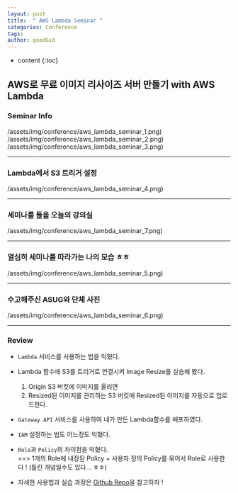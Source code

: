 ```yaml
---
layout: post
title:  " AWS Lambda Seminar "
categories: Conference
tags: 
author: goodGid
---
```

* content
{:toc}

## AWS로 무료 이미지 리사이즈 서버 만들기 with AWS Lambda

### Seminar Info 


  /assets/img/conference/aws_lambda_seminar_1.png)
  /assets/img/conference/aws_lambda_seminar_2.png)
  /assets/img/conference/aws_lambda_seminar_3.png)



---


### Lambda에서 S3 트리거 설정 


  /assets/img/conference/aws_lambda_seminar_4.png)



---

### 세미나를 들을 오늘의 강의실 

  /assets/img/conference/aws_lambda_seminar_7.png)




---



### 열심히 세미나를 따라가는 나의 모습 ㅎㅎ

  /assets/img/conference/aws_lambda_seminar_5.png)




---


### 수고해주신 ASUG와 단체 사진 

  /assets/img/conference/aws_lambda_seminar_6.png)




---

### Review

* `Lambda` 서비스를 사용하는 법을 익혔다.

* Lambda 함수에 S3를 트리거로 연결시켜 Image Resize를 실습해 봤다.

  1. Origin S3 버킷에 이미지를 올리면
  2. Resized된 이미지를 관리하는 S3 버킷에 Resized된 이미지를 자동으로 업로드한다.


* `Gateway API` 서비스를 사용하여 내가 만든 Lambda함수를 배포하였다.

* `IAM` 설정하는 법도 어느정도 익혔다. 

* `Role`과 `Policy`의 차이점을 익혔다. <br> ==> 1개의 Role에 내장된 Policy + 사용자 정의 Policy를 묶어서 Role로 사용한다 ! (틀린 개념일수도 있다... ㅎㅎ)


* 자세한 사용법과 실습 과정은 [Github Repo](https://github.com/goodGid/ausg-seminar-2018/tree/master/ImageResize)을 참고하자 !







